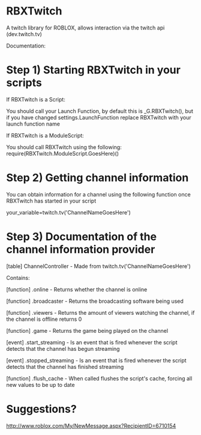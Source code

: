 RBXTwitch
=========

A twitch library for ROBLOX, allows interaction via the twitch api (dev.twitch.tv)

Documentation:

Step 1) Starting RBXTwitch in your scripts
=========

If RBXTwitch is a Script:

You should call your Launch Function, by default this is _G.RBXTwitch(), but if you have changed settings.LaunchFunction replace RBXTwitch with your launch function name

If RBXTwitch is a ModuleScript:

You should call RBXTwitch using the following:
require(RBXTwitch.ModuleScript.GoesHere)()

Step 2) Getting channel information
=========

You can obtain information for a channel using the following function once RBXTwitch has started in your script

your_variable=twitch.tv('ChannelNameGoesHere')

Step 3) Documentation of the channel information provider
=========

[table] ChannelController - Made from twitch.tv('ChannelNameGoesHere')

Contains: 

[function] .online - Returns whether the channel is online

[function] .broadcaster - Returns the broadcasting software being used

[function] .viewers - Returns the amount of viewers watching the channel, if the channel is offline returns 0

[function] .game - Returns the game being played on the channel

[event] .start_streaming - Is an event that is fired whenever the script detects that the channel has begun streaming

[event] .stopped_streaming - Is an event that is fired whenever the script detects that the channel has finished streaming

[function] .flush_cache - When called flushes the script's cache, forcing all new values to be up to date

Suggestions?
=========
http://www.roblox.com/My/NewMessage.aspx?RecipientID=6710154
